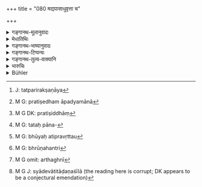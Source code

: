 +++
title = "080 मद्यपासाधुवृत्ता च"

+++

<details><summary>गङ्गानथ-मूलानुवादः</summary>

If the wife is a drunkard, or false in conduct, or rebellious, or diseased or mischievous, or wasteful,—she should be superseded.—(80)
</details>

<details><summary>मेधातिथिः</summary>

**मद्यपा**सौ मद्यपानरता । पक्तिसंस्कारगृहकार्यानुष्ठानासमर्था तत्परिजागरया,[^२१३] सा परिवेदनायाम् अर्हति । या तु गुरुभिः प्रतिषिद्धमद्यपाना,[^२१४] तस्या दण्डं वक्ष्यति "प्रतिषेधे[^२१५] पिबेत्" (म्ध् ९.८४) इति । स्वयं नियमस्य त्व् अन्यनियमव्यतिक्रमवत् प्रायश्चित्तेन प्रत्यापत्तिर् युक्ता, पुनर् अधिवेदनं च । तथा च धर्मानुष्ठानप्रजोत्पत्तिगृहकार्योपघातनिमित्तान्य् अधिवेदननिमित्तानि पठ्यन्ते "**प्रतिकूला व्याधितार्थघ्नी**" इति । ब्राह्मण्यास् तु शास्त्रेण प्रतिषिद्धमद्यायास् तत्पानप्रायश्चित्तम्[^२१६] एव भूयो ऽप्रवृत्तौ,[^२१७] पातित्यं तु "भ्रूणहनि[^२१८] हीनसेवायां स्त्री पतति" (ग्ध् २१.९) इति परिसंख्यानान् न मद्यपाने पातित्यम् इति । तद् एकादशे वक्ष्यामः । उक्तं च पञ्चमे (म्ध् ५.८९) । 


[^२१८]:
     M G: bhrūṇahantri


[^२१७]:
     M G: bhūyaḥ atipravṛttau


[^२१६]:
     M G: tataḥ pāna-


[^२१५]:
     M G DK: pratiṣiddhāṃ


[^२१४]:
     M G: pratiṣedham āpadyamānā


[^२१३]:
     J: tatparirakṣaṇāya

- **असत्यवृत्ता** असाध्वाचारा भृत्येष्व् असत्परुषवाक्, बलिकर्मणां प्राग् एव भुङ्क्ते, दैवपित्र्ययोर् ब्राह्मणभोजनादौ न श्रद्धावती । **अर्थघ्नी**[^२१९] अतिव्ययशीला भाण्डोपस्करणं न परिरक्षति अनल्पमूल्येन क्रीणाति । **हिंस्रा** नाकुलशङ्कया भृत्याद्यतिताडणशीला[^२२०] । अन्वाहिकस्य व्ययस्यापहन्त्री । **अधिवेदनं** तस्या उपर्य् अन्याविवाहः ॥ ९.८० ॥


[^२२०]:
     M G J: syādevātitāḍaṇaśīlā (the reading here is corrupt; DK appears to be a conjectural emendation)


[^२१९]:
     M G omit: arthaghnī

_अन्यसाम् अप्य् अधिवेदनम् आह ।_
</details>

<details><summary>गङ्गानथ-भाष्यानुवादः</summary>

‘*Drunkard*’—addicted to drinking wine; and hence incapable of looking after cooking, and other household work. Such a woman deserves “supersession.” If she persists in drinking, even after she has been forbidden by her elders, she shall undergo the punishment laid down later on, in verse 84. For the sin of transgressing what she ought to observe, she should perform an expiatory rite; but on repetition, she shall be superseded.

Other grounds for supersession have been laid down as hampering the due fulfilment of religious rites, begetting of children and other household duties.

In the case of the *Brāhmaṇa* woman, for whom wine-drinking has been forbidden by the scriptures, there is to be expiation of the sin of drinking, if the act is not repeated. She does not become an outcast, since the grounds for women being outcasts have been enumerated—‘abortion, and service of low-born men are the grounds for women becoming outcasts’—(says Gautama, 21.9.) All this we shall explain under Discourse XI; it has been dealt with under Discourse V also.

‘*False in Conduct*’—whose conduct is not good; for instance, whose treatment of servants is harsh, who takes her food even before the religious offerings have been made, who has no faith in rites in honour of gods and *pitṛs*, or in the feeding of Brāhmṇnas and such religious acts.

‘*Wasteful*’—who is a spendthrift, and does not take proper care of her utensils and furniture, and buys them at high prices and so forth.

‘*Mischievous*’—who is inclined to inflict punishments for very small offences (?), and who is prone to interfere with ordinary daily expenditure (?).

‘*Supersession*’—*i.e*., marrying of a wife over and above the said one.—(80)
</details>

<details><summary>गङ्गानथ-टिप्पन्यः</summary>

This verse is quoted in *Parāśaramādhava* (Ācāra, p. 508), which explains ‘*vyādhitā*’ as ‘suffering from a long lingering disease—in
*Madanapārijāta* (p. 188), which adds the following notes:—‘*Madyapā*’,
the woman who is addicted to drinking what is forbidden for the caste to which she belongs,—‘*asatyavṛttā*,’ whose conduct is not good,—‘*pratikūlā*,’ in the habit of doing tilings disagreeable to her husband and of beating her children, servants and others,—‘*arthaghnī*,’ prone, through idleness, to wasting money,—‘*adhivedana*’ means the taking of another wife.

It is quoted in *Aparārka* (p. 100), which adds the note that ‘*vyādhitā*’ means suffering from a lingering disease;—it quotes this verse in support of the view that what is meant to be a ground for superseding the wife is not the drinking of *liquor*, but the drinking of any intoxicant; the drinking of wine being one of the ‘serious’ sins, it would make the woman liable to be renounced, and not only superseded.

It is quoted in *Vīramitrodaya* (Saṃskāra, p. 871), whieh adds that ‘*Madyapā*’ here has been held by older writers to refer only to women of the twice-born castes; but in reality it refers to all the four castes, for all of whom the drinking of all the three kinds of ‘wine’—*Gauḍī*, *Mādhvī* and *Paiṣṭī*—is forbidden;—‘*asatyavṛttā*’ is ill-behaved or untruthful;—‘*pratikūlā*,’ acting in ways injurious to her husband;—‘*vyādhitā*,’ suffering from such diseases as render her unfit for household work;—‘*hiṃsrā*’, addicted to beating children and maidservants;—‘*arthaghnī*’, ‘prone to wasting the wealth acquired;’—‘*sarvadā*’ is to be construed as qualifying ‘*asatyavṛttā*’ and the other epithets,—the meaning being the wife who is *always* untruthful.

It is quoted in *Saṃskāraratnamālā* (p. 592), which explains ‘*vyādhitā*’ as a ‘confirmed invalid.’
</details>

<details><summary>गङ्गानथ-तुल्य-वाक्यानि</summary>

**(verses 9.77-84)  
**

See Comparative notes for [Verse 9.77].
</details>

<details><summary>भारुचिः</summary>

अत्र कश्चिद् आह- सत्य् अपि जात्यर्थाविशेषे "देवानाम् अश्नता हविः" इति लिङ्गात् पुंस एव ब्राह्मणस्य सुरापानप्रतिषेधो नियमन गम्यते, ब्राह्मण्यास् तु क्xअत्रियवैश्यवद् अप्रतिषेधस् तल्लिङ्गाद् विज्ञायते । तथा च तद्वधे क्षत्रियवैश्यवधप्रायश्चित्तम् उपपातकं वक्ष्यति । उपस्पर्शने च शूद्रसाम्यम् । स्त्रीशूद्रोच्छिष्टभक्षणे च । स्मृत्यन्तरे च परिसंख्यातं तासां पातकम् । "ब्रूणहनि हीनवर्णसेवायां च स्त्री पतति" । श्रुतौ च शतकुम्भासुरासंप्रदानं विहितम् । स्त्रीश्राद्धे विशेषः । "प्रति[षि]द्धापि चेद् या तु मद्यम् अभ्युदयेष्व् अपि" इति वचनान् मद्यपानं सर्वस्त्रीणां प्रतिषिद्धम्, न तु विशिष्टसुरायाः । द्विजातिस्त्रीणां क्षत्रियवैश्यवत् । एवं च सति नियमपक्षमात्रायाः स्वयं गुरुवचनेन [वा प्रतिषिद्धाया मद्यपाने ऽध्]इवेदनं तस्या वेदितव्यम् इति । तद् अयुक्तम् । "पतत्य् अर्धं शरीरस्य यस्य भार्या सुरां पिबेत्" इत्यादिस्मृत्यन्तरदर्शनात् । "देवानाम् अश्नता हविः" इत्य् अस्यार्थवादार्थत्वाच् च । ब्राह्म[ण्यापि] सुरापानं न कर्तव्यम् इति । अधिवेदनं नाम तद् उपर्य् अन्या[वि]वाहः । एतेष्व् अपि च निमित्तेषु धर्महानौ; न नियमेनाधिवेदनम्; तत्र हि प्रायश्चित्तैर् अर्ध[पाप]हानिः तासां [शक्यत्वात्] ऋजूकर्तुम् ॥ ९.८० ॥
</details>

<details><summary>Bühler</summary>

080	She who drinks spirituous liquor, is of bad conduct, rebellious, diseased, mischievous, or wasteful, may at any time be superseded (by another wife).
</details>
